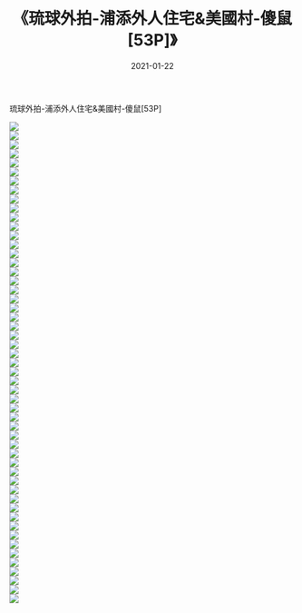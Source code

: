 ﻿---
layout: post
title:  《琉球外拍-浦添外人住宅&美國村-傻鼠[53P]》
date:   2021-01-22
img: http://img.660000.xyz/Sharelink/唯美/2021/琉球外拍-浦添外人住宅&美國村-傻鼠[53P]/000.jpg
categories: [美女, 清纯, 唯美]
---

琉球外拍-浦添外人住宅&美國村-傻鼠[53P]

  ![](http://img.660000.xyz/Sharelink/唯美/2021/琉球外拍-浦添外人住宅&美國村-傻鼠[53P]/001.jpg) <br> ![](http://img.660000.xyz/Sharelink/唯美/2021/琉球外拍-浦添外人住宅&美國村-傻鼠[53P]/002.jpg) <br> ![](http://img.660000.xyz/Sharelink/唯美/2021/琉球外拍-浦添外人住宅&美國村-傻鼠[53P]/003.jpg) <br> ![](http://img.660000.xyz/Sharelink/唯美/2021/琉球外拍-浦添外人住宅&美國村-傻鼠[53P]/004.jpg) <br> ![](http://img.660000.xyz/Sharelink/唯美/2021/琉球外拍-浦添外人住宅&美國村-傻鼠[53P]/005.jpg) <br> ![](http://img.660000.xyz/Sharelink/唯美/2021/琉球外拍-浦添外人住宅&美國村-傻鼠[53P]/006.jpg) <br> ![](http://img.660000.xyz/Sharelink/唯美/2021/琉球外拍-浦添外人住宅&美國村-傻鼠[53P]/007.jpg) <br> ![](http://img.660000.xyz/Sharelink/唯美/2021/琉球外拍-浦添外人住宅&美國村-傻鼠[53P]/008.jpg) <br> ![](http://img.660000.xyz/Sharelink/唯美/2021/琉球外拍-浦添外人住宅&美國村-傻鼠[53P]/009.jpg) <br> ![](http://img.660000.xyz/Sharelink/唯美/2021/琉球外拍-浦添外人住宅&美國村-傻鼠[53P]/010.jpg) <br> ![](http://img.660000.xyz/Sharelink/唯美/2021/琉球外拍-浦添外人住宅&美國村-傻鼠[53P]/011.jpg) <br> ![](http://img.660000.xyz/Sharelink/唯美/2021/琉球外拍-浦添外人住宅&美國村-傻鼠[53P]/012.jpg) <br> ![](http://img.660000.xyz/Sharelink/唯美/2021/琉球外拍-浦添外人住宅&美國村-傻鼠[53P]/013.jpg) <br> ![](http://img.660000.xyz/Sharelink/唯美/2021/琉球外拍-浦添外人住宅&美國村-傻鼠[53P]/014.jpg) <br> ![](http://img.660000.xyz/Sharelink/唯美/2021/琉球外拍-浦添外人住宅&美國村-傻鼠[53P]/015.jpg) <br> ![](http://img.660000.xyz/Sharelink/唯美/2021/琉球外拍-浦添外人住宅&美國村-傻鼠[53P]/016.jpg) <br> ![](http://img.660000.xyz/Sharelink/唯美/2021/琉球外拍-浦添外人住宅&美國村-傻鼠[53P]/017.jpg) <br> ![](http://img.660000.xyz/Sharelink/唯美/2021/琉球外拍-浦添外人住宅&美國村-傻鼠[53P]/018.jpg) <br> ![](http://img.660000.xyz/Sharelink/唯美/2021/琉球外拍-浦添外人住宅&美國村-傻鼠[53P]/019.jpg) <br> ![](http://img.660000.xyz/Sharelink/唯美/2021/琉球外拍-浦添外人住宅&美國村-傻鼠[53P]/020.jpg) <br> ![](http://img.660000.xyz/Sharelink/唯美/2021/琉球外拍-浦添外人住宅&美國村-傻鼠[53P]/021.jpg) <br> ![](http://img.660000.xyz/Sharelink/唯美/2021/琉球外拍-浦添外人住宅&美國村-傻鼠[53P]/022.jpg) <br> ![](http://img.660000.xyz/Sharelink/唯美/2021/琉球外拍-浦添外人住宅&美國村-傻鼠[53P]/023.jpg) <br> ![](http://img.660000.xyz/Sharelink/唯美/2021/琉球外拍-浦添外人住宅&美國村-傻鼠[53P]/024.jpg) <br> ![](http://img.660000.xyz/Sharelink/唯美/2021/琉球外拍-浦添外人住宅&美國村-傻鼠[53P]/025.jpg) <br> ![](http://img.660000.xyz/Sharelink/唯美/2021/琉球外拍-浦添外人住宅&美國村-傻鼠[53P]/026.jpg) <br> ![](http://img.660000.xyz/Sharelink/唯美/2021/琉球外拍-浦添外人住宅&美國村-傻鼠[53P]/027.jpg) <br> ![](http://img.660000.xyz/Sharelink/唯美/2021/琉球外拍-浦添外人住宅&美國村-傻鼠[53P]/028.jpg) <br> ![](http://img.660000.xyz/Sharelink/唯美/2021/琉球外拍-浦添外人住宅&美國村-傻鼠[53P]/029.jpg) <br> ![](http://img.660000.xyz/Sharelink/唯美/2021/琉球外拍-浦添外人住宅&美國村-傻鼠[53P]/030.jpg) <br> ![](http://img.660000.xyz/Sharelink/唯美/2021/琉球外拍-浦添外人住宅&美國村-傻鼠[53P]/031.jpg) <br> ![](http://img.660000.xyz/Sharelink/唯美/2021/琉球外拍-浦添外人住宅&美國村-傻鼠[53P]/032.jpg) <br> ![](http://img.660000.xyz/Sharelink/唯美/2021/琉球外拍-浦添外人住宅&美國村-傻鼠[53P]/033.jpg) <br> ![](http://img.660000.xyz/Sharelink/唯美/2021/琉球外拍-浦添外人住宅&美國村-傻鼠[53P]/034.jpg) <br> ![](http://img.660000.xyz/Sharelink/唯美/2021/琉球外拍-浦添外人住宅&美國村-傻鼠[53P]/035.jpg) <br> ![](http://img.660000.xyz/Sharelink/唯美/2021/琉球外拍-浦添外人住宅&美國村-傻鼠[53P]/036.jpg) <br> ![](http://img.660000.xyz/Sharelink/唯美/2021/琉球外拍-浦添外人住宅&美國村-傻鼠[53P]/037.jpg) <br> ![](http://img.660000.xyz/Sharelink/唯美/2021/琉球外拍-浦添外人住宅&美國村-傻鼠[53P]/038.jpg) <br> ![](http://img.660000.xyz/Sharelink/唯美/2021/琉球外拍-浦添外人住宅&美國村-傻鼠[53P]/039.jpg) <br> ![](http://img.660000.xyz/Sharelink/唯美/2021/琉球外拍-浦添外人住宅&美國村-傻鼠[53P]/040.jpg) <br> ![](http://img.660000.xyz/Sharelink/唯美/2021/琉球外拍-浦添外人住宅&美國村-傻鼠[53P]/041.jpg) <br> ![](http://img.660000.xyz/Sharelink/唯美/2021/琉球外拍-浦添外人住宅&美國村-傻鼠[53P]/042.jpg) <br> ![](http://img.660000.xyz/Sharelink/唯美/2021/琉球外拍-浦添外人住宅&美國村-傻鼠[53P]/043.jpg) <br> ![](http://img.660000.xyz/Sharelink/唯美/2021/琉球外拍-浦添外人住宅&美國村-傻鼠[53P]/044.jpg) <br> ![](http://img.660000.xyz/Sharelink/唯美/2021/琉球外拍-浦添外人住宅&美國村-傻鼠[53P]/045.jpg) <br> ![](http://img.660000.xyz/Sharelink/唯美/2021/琉球外拍-浦添外人住宅&美國村-傻鼠[53P]/046.jpg) <br> ![](http://img.660000.xyz/Sharelink/唯美/2021/琉球外拍-浦添外人住宅&美國村-傻鼠[53P]/047.jpg) <br> ![](http://img.660000.xyz/Sharelink/唯美/2021/琉球外拍-浦添外人住宅&美國村-傻鼠[53P]/048.jpg) <br> ![](http://img.660000.xyz/Sharelink/唯美/2021/琉球外拍-浦添外人住宅&美國村-傻鼠[53P]/049.jpg) <br> ![](http://img.660000.xyz/Sharelink/唯美/2021/琉球外拍-浦添外人住宅&美國村-傻鼠[53P]/050.jpg) <br> ![](http://img.660000.xyz/Sharelink/唯美/2021/琉球外拍-浦添外人住宅&美國村-傻鼠[53P]/051.jpg) <br> ![](http://img.660000.xyz/Sharelink/唯美/2021/琉球外拍-浦添外人住宅&美國村-傻鼠[53P]/052.jpg) <br> ![](http://img.660000.xyz/Sharelink/唯美/2021/琉球外拍-浦添外人住宅&美國村-傻鼠[53P]/053.jpg) <br>